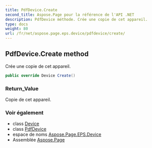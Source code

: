 ```yaml
---
title: PdfDevice.Create
second_title: Aspose.Page pour la référence de l'API .NET
description: PdfDevice méthode. Crée une copie de cet appareil.
type: docs
weight: 80
url: /fr/net/aspose.page.eps.device/pdfdevice/create/
---
```

## PdfDevice.Create method

Crée une copie de cet appareil.

```csharp
public override Device Create()
```

### Return_Value

Copie de cet appareil.

### Voir également

* class [Device](../../../aspose.page/device/)
* class [PdfDevice](../)
* espace de noms [Aspose.Page.EPS.Device](../../pdfdevice/)
* Assemblée [Aspose.Page](../../../)


